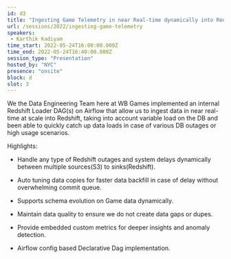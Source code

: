 ```yaml
---
id: d3
title: "Ingesting Game Telemetry in near Real-time dynamically into Redshift with Airflow (WB Games)"
url: /sessions/2022/ingesting-game-telemetry
speakers:
 - Karthik Kadiyam
time_start: 2022-05-24T16:00:00.000Z
time_end: 2022-05-24T16:40:00.000Z
session_type: "Presentation"
hosted_by: "NYC"
presence: "onsite"
block: d
slot: 3
---
```


We the Data Engineering Team here at WB Games implemented an internal Redshift Loader DAG(s) on Airflow that allow us to ingest data in near real-time at scale into Redshift, taking into account variable load on the DB and been able to quickly catch up data loads in case of various DB outages or high usage scenarios.
 
 
 
 Highlights:
 
  - Handle any type of Redshift outages and system delays dynamically between multiple sources(S3) to sinks(Redshift).
 
  - Auto tuning data copies for faster data backfill in case of delay without overwhelming commit queue.
 
  - Supports schema evolution on Game data dynamically.
 
  - Maintain data quality to ensure we do not create data gaps or dupes.
 
  - Provide embedded custom metrics for deeper insights and anomaly detection.
 
  - Airflow config based Declarative Dag implementation.